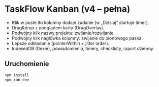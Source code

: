 # TaskFlow Kanban (v4 – pełna)
- Klik w puste tło kolumny dodaje zadanie (w „Dzisiaj” startuje timer).
- Drag&drop z podglądem karty (DragOverlay).
- Podwójny klik nazwy projektu: zwijanie/rozwijanie.
- Podwójny klik nagłówka kolumny: zwijanie do pionowego paska.
- Lepsze odkładanie (pointerWithin + jitter order).
- IndexedDB (Dexie), powiadomienia, timery, checklisty, raport dzienny.

## Uruchomienie
```bash
npm install
npm run dev
```
